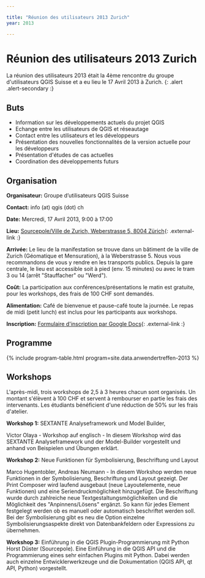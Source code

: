 ```yaml
---

title: "Réunion des utilisateurs 2013 Zurich"
year: 2013

---
```


# Réunion des utilisateurs 2013 Zurich

La réunion des utilisateurs 2013 était la 4ème rencontre du groupe
d'utilisateurs QGIS Suisse et a eu lieu le 17 Avril 2013 à Zurich.
{: .alert .alert-secondary :}

## Buts

* Information sur les développements actuels du projet QGIS
* Echange entre les utilisateurs de QGIS et réseautage
* Contact entre les utilisateurs et les développeurs
* Présentation des nouvelles fonctionnalités de la version actuelle pour les développeurs
* Présentation d'études de cas actuelles
* Coordination des développements futurs

## Organisation

**Organisateur:** Groupe d’utilisateurs QGIS Suisse

**Contact:** info (at) qgis (dot) ch

**Date:** Mercredi, 17 Avril 2013, 9:00 à 17:00

**Lieu:** [Sourcepole/Ville de Zurich, Weberstrasse 5, 8004 Zürich](https://maps.google.com/maps?q=Weberstrasse+5,+Zurich,+Switzerland&hl=en&ie=UTF8&sll=37.0625,-95.677068&sspn=57.553742,79.013672&oq=Weberstrasse+5&t=h&hnear=Weberstrasse+5,+Kreis+4,+8004+Z%C3%BCrich,+Switzerland&z=16){: .external-link :}

**Arrivée:** Le lieu de la manifestation se trouve dans un bâtiment de la ville
de Zurich (Géomatique et Mensuration), à la Weberstrasse 5. Nous vous
recommandons de vous y rendre en les transports publics. Depuis la gare centrale,
le lieu est accessible soit à pied (env. 15 minutes) ou avec le tram 3 ou 14
(arrêt "Stauffacher" ou "Werd").

**Coût:** La participation aux conférences/présentations le matin est gratuite,
pour les workshops, des frais de 100 CHF sont demandés.

**Alimentation:** Café de bienvenue et pause-café toute la journée. Le repas de
midi (petit lunch) est inclus pour les participants aux workshops.


**Inscription:** [Formulaire d'inscription par Google Docs](https://docs.google.com/spreadsheet/viewform?formkey=dFU3Y2lNSGJDbXB6dEZYTjJza3ZLUkE6MA){: .external-link :}

## Programme

{% include program-table.html program=site.data.anwendertreffen-2013 %}

## Workshops

L'après-midi, trois workshops de 2,5 à 3 heures chacun sont organisés. Un montant
s'élèvent à 100 CHF et servent à rembourser en partie les frais des intervenants.
Les étudiants bénéficient d'une réduction de 50% sur les frais d'atelier.


**Workshop 1:** SEXTANTE Analyseframework und Model Builder,

Victor Olaya - Workshop auf englisch - In diesem Workshop wird das SEXTANTE
Analyseframework und der Model-Builder vorgestellt und anhand von Beispielen und
Übungen erklärt.

**Workshop 2:** Neue Funktionen für Symbolisierung, Beschriftung und Layout

Marco Hugentobler, Andreas Neumann - In diesem Workshop werden neue Funktionen
in der Symbolisierung, Beschriftung und Layout gezeigt. Der Print Composer wird
laufend ausgebaut (neue Layoutelemente, neue Funktionen) und eine
Seriendruckmöglichkeit hinzugefügt. Die Beschriftung wurde durch zahlreiche neue
Textgestaltungsmöglichkeiten und die Möglichkeit des "Anpinnens/Lösens" ergänzt.
So kann für jedes Element festgelegt werden ob es manuell oder automatisch
beschriftet werden soll. Bei der Symbolisierung gibt es neu die Option einzelne
Symbolisierungsaspekte direkt von Datenbankfeldern oder Expressions zu übernehmen.

**Workshop 3:** Einführung in die QGIS Plugin-Programmierung mit Python
Horst Düster (Sourcepole). Eine Einführung in die QGIS API und die
Programmierung eines sehr einfachen Plugins mit Python. Dabei werden auch
einzelne Entwicklerwerkzeuge und die Dokumentation (QGIS API, qt API, Python)
vorgestellt.